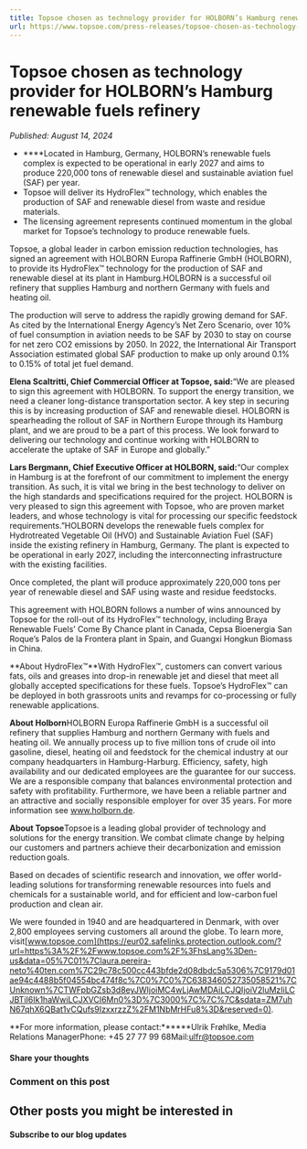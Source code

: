 ```yaml
---
title: Topsoe chosen as technology provider for HOLBORN’s Hamburg renewable fuels refinery
url: https://www.topsoe.com/press-releases/topsoe-chosen-as-technology-provider-for-holborns-hamburg-renewable-fuels-refinery#main-content
---
```


# Topsoe chosen as technology provider for HOLBORN’s Hamburg renewable fuels refinery

*Published: August 14, 2024*

- ****Located in Hamburg, Germany, HOLBORN’s renewable fuels complex is expected to be operational in early 2027 and aims to produce 220,000 tons of renewable diesel and sustainable aviation fuel (SAF) per year.
- Topsoe will deliver its HydroFlex™ technology, which enables the production of SAF and renewable diesel from waste and residue materials.
- The licensing agreement represents continued momentum in the global market for Topsoe’s technology to produce renewable fuels.

Topsoe, a global leader in carbon emission reduction technologies, has signed an agreement with HOLBORN Europa Raffinerie GmbH (HOLBORN), to provide its HydroFlex™ technology for the production of SAF and renewable diesel at its plant in Hamburg.HOLBORN is a successful oil refinery that supplies Hamburg and northern Germany with fuels and heating oil.

The production will serve to address the rapidly growing demand for SAF. As cited by the International Energy Agency’s Net Zero Scenario, over 10% of fuel consumption in aviation needs to be SAF by 2030 to stay on course for net zero CO2 emissions by 2050. In 2022, the International Air Transport Association estimated global SAF production to make up only around 0.1% to 0.15% of total jet fuel demand.

**Elena Scaltritti, Chief Commercial Officer at Topsoe, said:**“We are pleased to sign this agreement with HOLBORN. To support the energy transition, we need a cleaner long-distance transportation sector. A key step in securing this is by increasing production of SAF and renewable diesel. HOLBORN is spearheading the rollout of SAF in Northern Europe through its Hamburg plant, and we are proud to be a part of this process. We look forward to delivering our technology and continue working with HOLBORN to accelerate the uptake of SAF in Europe and globally.”

**Lars Bergmann, Chief Executive Officer at HOLBORN, said:**“Our complex in Hamburg is at the forefront of our commitment to implement the energy transition. As such, it is vital we bring in the best technology to deliver on the high standards and specifications required for the project. HOLBORN is very pleased to sign this agreement with Topsoe, who are proven market leaders, and whose technology is vital for processing our specific feedstock requirements.”HOLBORN develops the renewable fuels complex for Hydrotreated Vegetable Oil (HVO) and Sustainable Aviation Fuel (SAF) inside the existing refinery in Hamburg, Germany. The plant is expected to be operational in early 2027, including the interconnecting infrastructure with the existing facilities.

Once completed, the plant will produce approximately 220,000 tons per year of renewable diesel and SAF using waste and residue feedstocks.

This agreement with HOLBORN follows a number of wins announced by Topsoe for the roll-out of its HydroFlex™ technology, including Braya Renewable Fuels’ Come By Chance plant in Canada, Cepsa Bioenergia San Roque’s Palos de la Frontera plant in Spain, and Guangxi Hongkun Biomass in China.

**About HydroFlex™**With HydroFlex™, customers can convert various fats, oils and greases into drop-in renewable jet and diesel that meet all globally accepted specifications for these fuels. Topsoe’s HydroFlex™ can be deployed in both grassroots units and revamps for co-processing or fully renewable applications.

**About Holborn**HOLBORN Europa Raffinerie GmbH is a successful oil refinery that supplies Hamburg and northern Germany with fuels and heating oil. We annually process up to five million tons of crude oil into gasoline, diesel, heating oil and feedstock for the chemical industry at our company headquarters in Hamburg-Harburg. Efficiency, safety, high availability and our dedicated employees are the guarantee for our success. We are a responsible company that balances environmental protection and safety with profitability. Furthermore, we have been a reliable partner and an attractive and socially responsible employer for over 35 years. For more information see www.holborn.de.

**About Topsoe**Topsoe is a leading global provider of technology and solutions for the energy transition. We combat climate change by helping our customers and partners achieve their decarbonization and emission reduction goals.

Based on decades of scientific research and innovation, we offer world-leading solutions for transforming renewable resources into fuels and chemicals for a sustainable world, and for efficient and low-carbon fuel production and clean air.

We were founded in 1940 and are headquartered in Denmark, with over 2,800 employees serving customers all around the globe. To learn more, visit[www.topsoe.com](https://eur02.safelinks.protection.outlook.com/?url=https%3A%2F%2Fwww.topsoe.com%2F%3FhsLang%3Den-us&data=05%7C01%7Claura.pereira-neto%40ten.com%7C29c78c500cc443bfde2d08dbdc5a5306%7C9179d01ae94c4488b5f04554bc474f8c%7C0%7C0%7C638346052735058521%7CUnknown%7CTWFpbGZsb3d8eyJWIjoiMC4wLjAwMDAiLCJQIjoiV2luMzIiLCJBTiI6Ik1haWwiLCJXVCI6Mn0%3D%7C3000%7C%7C%7C&sdata=ZM7uhN67qhX6QBat1vCQufs9IzxxrzzZ%2FM1NbMrHFu8%3D&reserved=0).

**For more information, please contact:******Ulrik Frøhlke, Media Relations ManagerPhone: +45 27 77 99 68Mail:[ulfr@topsoe.com](mailto:ULFR@topsoe.com)

#### Share your thoughts

### Comment on this post

## Other posts you might be interested in

#### Subscribe to our blog updates
